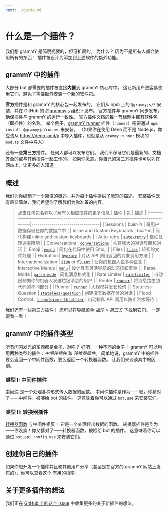 ```yaml
---
next: ./guide.md
---
```


# 什么是一个插件？

我们想 grammY 是简明扼要的，但可扩展的。
为什么？
因为不是所有人都会使用所有的东西！
插件被设计为添加到上述软件的额外功能。

## grammY 中的插件

大部分 bot 都需要的插件被直接**内置**到 grammY 核心库中。
这让新用户更容易使用它们，避免了需要额外安装一个新的软件包。

**官方**插件是和 grammY 的核心包一起发布的。
它们从 npm 上的 `@grammyjs/*` 安装，并在 GitHub 的 [@grammyjs](https://github.com/grammyjs) 组织下发布。
官方插件与 grammY 同步发布，确保插件与 grammY 的运行一致性。
官方插件文档的每一节标题中都有软件包（即插件）的名称。
举个例子，[grammY runner](./runner.md) 插件（`runner`）需要通过 `npm install @grammyjs/runner` 来安装。
（如果你在使用 Deno 而不是 Node.js，你应该从 <https://deno.land/x> 中导入插件，也就是从 `grammy_runner` 模块的 `mod.ts` 文件中导入）

还有一些**第三方**插件。
任何人都可以发布它们。
我们不保证它们是最新的、文档齐全的或与其他插件一起工作的。
如果你愿意，你自己的第三方插件也可以列在网站上，让更多的人知道。

## 概述

我们为你编制了一个简洁的概述，并为每个插件提供了简短的描述。
安装插件既有趣又简单，我们希望你了解我们为你准备的内容。

> 点击任何包名称以了解有关相应插件的更多信息
> | 插件 | 包 | 描述 |
> |-----------------------------|-------------------------------------------------------|----------------------------------|
> | Sessions | _built-in_ | 将用户数据存储在你的数据库中 |
> | Inline and Custom Keyboards | _built-in_ | 简化构建 inline and custom keyboards |
> | Auto-retry | [`auto-retry`](./auto-retry.md) | 自动处理速率限制 |
> | Conversations | [`conversations`](./conversations.md) | 构建强大的对话界面和对话 |
> | Emoji | [`emoji`](./emoji.md) | 简化在代码中使用 Emoji |
> | Files | [`files`](./files.md) | 轻松的文件处理 |
> | Hydration | [`hydrate`](./hydrate.md) | 对从 API 调用返回的对象调用方法 |
> | Internationalization | [`i18n`](./i18n.md) or [`fluent`](./fluent.md) | 让你的机器人说多种语言 |
> | Interactive Menus | [`menu`](./menu.md) | 设计具有灵活导航的动态按钮菜单 |
> | Parse Mode | [`parse-mode`](./parse-mode.md) | 简化消息格式化 |
> | Rate Limiter | [`ratelimiter`](./ratelimiter.md) | 自动限制向你的机器人发送垃圾消息的用户 |
> | Router | [`router`](./router.md) | 将消息路由到代码的不同部分 |
> | Runner | [`runner`](./runner.md) | 大规模并发长轮询 |
> | Stateless Question | [`stateless-question`](./stateless-question.md) | 创建没有数据存储的对话 |
> | Flood Control | [`transformer-throttler`](./transformer-throttler.md) | 自动排队 API 调用以防止洪水等待 |

我们还有一些第三方插件！
您可以在导航菜单 _插件_ > _第三方_ 下找到它们。
一定要看一看！

## grammY 中的插件类型

所有闪闪发光的东西都是金子，对吧？
好吧，一种不同的金子！
grammY 可以利用两种类型的插件：_中间件插件_ 和 _转换器插件_。
简单地说，grammY 中的插件要么返回一个中间件函数，要么返回一个转换器函数。
让我们来谈谈其中的区别。

### 类型 I: 中间件插件

[中间件](../guide/middleware.md) 是一个处理各种形式传入数据的函数。
中间件插件是作为——嗯，你猜对了——中间件，被喂给 bot 的插件。
这意味着你可以通过 `bot.use` 来安装它们。

### 类型 II: 转换器插件

[转换器函数](../advanced/transformers.md) 与中间件相反！
它是一个处理传出数据的函数。
转换器插件是作为——你没疯！你又猜对了——转换器函数，被喂给 bot 的插件。
这意味着你可以通过 `bot.api.config.use` 来安装它们。

## 创建你自己的插件

如果你想开发一个插件并且和其他用户分享（甚至是在官方的 grammY 网站上发布的），你可以查看这个 [有用的指南](./guide.md)。

## 关于更多插件的想法

我们正在 [GitHub 上的这个 issue](https://github.com/grammyjs/grammY/issues/110) 中收集更多的关于新插件的想法。
